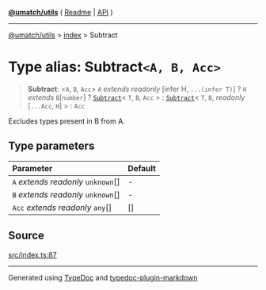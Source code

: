 [**@umatch/utils**](../../README.md) ( [Readme](../../README.md) \| [API](../../API.md) )

---

[@umatch/utils](../../API.md) > [index](../README.md) > Subtract

# Type alias: Subtract`<A, B, Acc>`

> **Subtract**: \<`A`, `B`, `Acc`\> `A` _extends_ _readonly_ [infer H, `...(infer T)`] ? `H` _extends_ `B`[`number`] ? [`Subtract`](type-alias.Subtract.md)\< `T`, `B`, `Acc` \> : [`Subtract`](type-alias.Subtract.md)\< `T`, `B`, _readonly_ [`...Acc`, `H`] \> : `Acc`

Excludes types present in B from A.

## Type parameters

| Parameter                            | Default |
| :----------------------------------- | :------ |
| `A` _extends_ _readonly_ `unknown`[] | -       |
| `B` _extends_ _readonly_ `unknown`[] | -       |
| `Acc` _extends_ _readonly_ `any`[]   | []      |

## Source

[src/index.ts:87](https://github.com/umatch-oficial/utils/blob/106c322/src/index.ts#L87)

---

Generated using [TypeDoc](https://typedoc.org/) and [typedoc-plugin-markdown](https://www.npmjs.com/package/typedoc-plugin-markdown)
